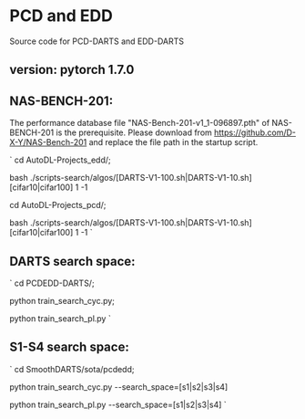 # PCD and EDD
Source code for PCD-DARTS and EDD-DARTS

## version: pytorch 1.7.0

## NAS-BENCH-201:  
The performance database file "NAS-Bench-201-v1_1-096897.pth" of NAS-BENCH-201 is the prerequisite.
Please download from https://github.com/D-X-Y/NAS-Bench-201 and replace the file path in the startup script.

`
cd AutoDL-Projects_edd/;

bash ./scripts-search/algos/[DARTS-V1-100.sh|DARTS-V1-10.sh] [cifar10|cifar100] 1 -1

cd AutoDL-Projects_pcd/;

bash ./scripts-search/algos/[DARTS-V1-100.sh|DARTS-V1-10.sh] [cifar10|cifar100] 1 -1
`

## DARTS search space:  
`
cd PCDEDD-DARTS/;

python train_search_cyc.py;

python train_search_pl.py
`

## S1-S4 search space:  
`
cd SmoothDARTS/sota/pcdedd;

python train_search_cyc.py --search_space=[s1|s2|s3|s4]

python train_search_pl.py --search_space=[s1|s2|s3|s4] 
`
